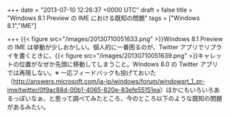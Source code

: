 
+++
date = "2013-07-10 12:26:37 +0000 UTC"
draft = false
title = "Windows 8.1 Preview の IME における既知の問題"
tags = ["Windows 8.1","IME"]

+++
{{< figure src="/images/20130710051633.png"  >}}Windows 8.1 Preview の IME は挙動が少しおかしい。個人的に一番困るのが、Twitter アプリでリプライを書くときに、{{< figure src="/images/20130710051639.png"  >}}キャレットの位置がなぜか先頭に移動してしまうこと。Windows 8.0 の Twitter アプリでは再現しない。※ 一応フィードバックも投げておいた（<a href="http://answers.microsoft.com/ja-jp/windows/forum/windowsrt_1_pr-ime/twitter/0f9ac88d-00b1-4065-820e-83efe55151ea">http://answers.microsoft.com/ja-jp/windows/forum/windowsrt_1_pr-ime/twitter/0f9ac88d-00b1-4065-820e-83efe55151ea</a>）ほかにもいろいろあるっぽいなぁ、と思って調べてみたところ、今のところ以下のような既知の問題があるみたい。


